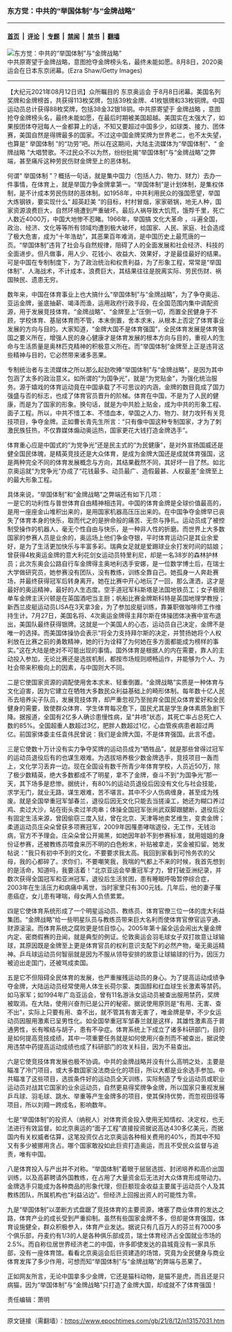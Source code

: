 ### 东方觉：中共的“举国体制”与“金牌战略”

---

#### [首页](../../../..?n13157031) &nbsp;|&nbsp; [评论](../../../../../epoch-comment?n13157031) &nbsp;|&nbsp; [专题](../../../../../epoch-special?n13157031) &nbsp;|&nbsp; [禁闻](../../../../../epoch-news?n13157031) &nbsp;|&nbsp; [禁书](../../../../../books?n13157031) &nbsp;|&nbsp; [翻墙](https://github.com/gfw-breaker/nogfw/blob/master/README.md?n13157031)


<div><img alt="东方觉：中共的“举国体制”与“金牌战略”" class="attachment-djy_600_400 size-djy_600_400 wp-post-image" src="https://i.epochtimes.com/assets/uploads/2021/08/id13157059-GettyImages-1333024286-.jpeg"/>
<div class="caption">
 中共原寄望于金牌战略，意图抢夺金牌榜头名，最终未能如愿。8月8日，2020奥运会在日本东京闭幕。(Ezra Shaw/Getty Images)
</div></div><hr/><div class="post_content" id="artbody" itemprop="articleBody">
 <!-- article content begin -->
 <p>
  【大纪元2021年08月12日讯】众所瞩目的
  <ok href="https://www.epochtimes.com/gb/tag/%E4%B8%9C%E4%BA%AC%E5%A5%A5%E8%BF%90%E4%BC%9A.html">
   东京奥运会
  </ok>
  于8月8日闭幕。美国名列奖牌和金牌榜首，共获得113枚奖牌，包括39枚金牌、41枚银牌和33枚铜牌。中国运动员总计获得88枚奖牌，包括38金32银18铜。中共原寄望于
  <ok href="https://www.epochtimes.com/gb/tag/%E9%87%91%E7%89%8C%E6%88%98%E7%95%A5.html">
   金牌战略
  </ok>
  ，意图抢夺金牌榜头名，最终未能如愿，在最后时期被美国超越。美国实在太强大了，如果按团体夺冠每人一金都算上的话，不知又要超过中国多少，如球类、接力、团体赛，美国自然是得牌最多的国家。不过这中国金牌奖牌为世界老二，也不太失望，也算是“
  <ok href="https://www.epochtimes.com/gb/tag/%E4%B8%BE%E5%9B%BD%E4%BD%93%E5%88%B6.html">
   举国体制
  </ok>
  ”的“功劳”吧。所以在这期间，大陆主流媒体为“举国体制”、“
  <ok href="https://www.epochtimes.com/gb/tag/%E9%87%91%E7%89%8C%E6%88%98%E7%95%A5.html">
   金牌战略
  </ok>
  ”大唱赞歌。不过民众不以为然，纷纷批揭“举国体制”与“金牌战略”之弊端，甚至痛斥这种劳民伤财金牌至上的恶体制。
 </p>
 <p>
  何谓“
  <ok href="https://www.epochtimes.com/gb/tag/%E4%B8%BE%E5%9B%BD%E4%BD%93%E5%88%B6.html">
   举国体制
  </ok>
  ”？概括一句话，就是集中国力（包括人力、物力、财力）去办一件事情，在体育上，就是举国力争金牌拿第一。“举国体制”是计划体制，是集权体制，是不计成本劳民伤财的恶体制。如1958年，中共利用民众的强国愿望，举国大炼钢铁，要实现什么“
  <ok href="https://www.epochtimes.com/gb/tag/%E8%B6%85%E8%8B%B1%E8%B5%B6%E7%BE%8E.html">
   超英赶美
  </ok>
  ”的目标，村村冒烟，家家砸锅，地无人种，国家资源浪费巨大，自然环境遭到严重破坏。最后人祸导致大饥荒，饿殍千里，死亡人数近4000万，中国大地惨不忍睹。1966年，举国搞
  <ok href="https://www.epochtimes.com/gb/tag/%E6%96%87%E5%8C%96%E5%A4%A7%E9%9D%A9%E5%91%BD.html">
   文化大革命
  </ok>
  ，斗遍全国，政治、经济、文化等等所有领域均遭到极大破坏，给国家、人民、家庭、社会造成了极大危害，成为“十年浩劫”，其恶果百年难消，是中国历史上最荒唐的一页。“举国体制”违背了社会与自然规律，阻碍了人的全面发展和社会经济、科技的全面进步。但凡做事，用人少、花钱小、收益大、效果好，才是最佳最好的结果。可是中国在专制制度下，为了政治统治和权贵利益，为了形象工程，常常是“举国体制”、人海战术，不计成本，浪费巨大，其结果往往是脱离实际、劳民伤财、祸国殃民、遗患无穷。
 </p>
 <p>
  数年来，中国在体育事业上也大搞什么“举国体制”与“金牌战略”，为了争夺奥运、亚运金牌，釜底抽薪、竭泽而渔，运用政府行政手段，在全国范围内集中调配资源，用于发展竞技体育。“金牌战略”、“金牌至上”压倒一切，而置全民健身于不顾，学校体育、基层体育而不管，本末倒置，舍本求末，从根本上否定了体育事业发展的方向与目的。大家知道，“金牌大国不是体育强国”，全民体育发展是体育强国之要义所在，增强人民的身心健康才是体育发展的根本方向与目的，重视人的生命与生活质量是奥林匹克精神的积极意义所在。而“举国体制”金牌至上正是违背这些精神与目的，它必然带来诸多恶果。
 </p>
 <p>
  专制统治者与主流媒体之所以那么起劲吹捧“举国体制”与“金牌战略”，是因为其中包涵了太多的政治意义。如所谓的“为国争光”，就是“为党贴金”，为强化统治服务。源于嬉戏的体育运动竟在中国承载了不可思议的内涵，金牌的数目竟成了国力强盛与否的标志，也成了体育官员晋升的阶梯。体育在中国，不是为了人民的健康，而是为了国家的形象。换句话，就是为中共脸上贴金，成为中共的形象工程、面子工程。所以，中共不惜工本、不惜血本，举国之人力、物力、财力攻歼有关竞技项目，争夺金牌。正如曹长青先生所言：“只有像中国这种专制国家，才为了刺激民族狂热，不仅靠媒体煽动奥运热，国家更花大钱打造金牌选手”。
 </p>
 <p>
  体育重心应是中国式的“为党争光”还是民主式的“为民健康”，是对外宣扬国威还是健全国民体魄，是精英竞技还是大众体育，是成为金牌大国还是成就体育强国，这是两种完全不同的体育发展概念与方向，其结果截然不同，其好坏一目了然。如北京奥运就“为党争光”办成了“花钱最多、动员最广、造假最甚、人权最差”金牌至上的最大形象工程。
 </p>
 <p>
  具体来说，“举国体制”和“金牌战略”之弊端还有如下几项：
  <br/>
  一是它的功利性与普世体育自由精神相违背。中国的体育金牌是全球价值最高的，是用一座座金山堆积出来的，是用国家机器高压压出来的。在中国争夺金牌早已丧失了体育本身的快乐，取而代之的是拚命般的痛苦、无奈与挣扎。运动员成了被控制受操作的机器人，毫无个性自由与快乐，是一种非人性的折磨。而世界上大多数国家的参赛人员是业余的，奥运场上他们争金夺银，平时体育运动只是其业余爱好，是为了生活更加快乐与丰富多彩。瑞典女足就是爱踢球业余打发时间的姑娘；曾获得4枚奥运金牌的意大利花剑女运动员特里利尼，却是一名38岁的森林护林员；此次东奥会公路自行车金牌得主奥地利选手安娜，是一位数学博士后，在瑞士大学做研究员，她参赛没有团队，没有教练，训练全靠自己。她孤身一人奔赴赛场，并最终获得冠军后转身离开。她在比赛中开心地玩了一回，那么潇洒，这才是最好的奥运精神，最好的人生态度。空手道冠军科斯塔是法国地铁员工；女子极限单车金牌主沃兴顿是在英国酒吧当主厨；帆船比赛金牌斯科特是英国地理学教授；新西兰皮艇运动员LISA在3天拿3金，为了参加皮艇训练，靠兼职做咖啡师工作维持生计。7月27日，美国名将、4次奥运金牌得主拜尔斯在体操团体决赛中宣布退出，美国队最终获得银牌。这就是一个美国人的心态，运动员自己决定，金牌不是唯一的选择。而美国体操协会表示“将全力支持拜尔斯的决定，并赞扬她将个人权利放在比赛之前的勇敢精神，她的行为诠释了为何她在多方面都能成为榜样的事实。”这在大陆是绝对不可能出现的事情。国外体育是根据人的内在需要，靠人的主动投入参加，无论比赛还是选拔机制，都按市场规则顺畅运作，并能够为个人、为社会带来积极向上的因素，与中国则大不同。
 </p>
 <p>
  二是它使国家资源的调配使用舍本求末、轻重倒置。“金牌战略”实质是一种体育与文化迫害，因为它建立在牺牲大多数民众利益基础上的畸形体制。每年数十亿人民币去培养尖子队员，发展竞技体育，却严重忽视乃至抛弃全国民众体育爱好和全民健身的需要，致使群众体育、学生体育每况愈下，国民尤其是学生身体素质急剧下降。据报道，全国有2亿多人确诊患慢性病，呈“井喷”状态，其死亡率占总死亡人数的85%。全国超重人数超过3亿，肥胖人数超过1亿，心血管疾病患者超过两亿。前国家体委主任袁伟民曾说：我们是金牌大国，不是体育强国。此言不虚。
 </p>
 <p>
  三是它使数十万计没有实力争夺奖牌的运动员成为“牺牲品”，就是那些曾得过冠军的运动员退役后有的也谋生艰难。为选拔培养极少数金牌选手，竞技项目一轰而上，文化学习丢弃一边。现在全国设有数千所青少年体育学校，人员近50万，除了极少数精英，绝大多数都成不了明星，拿不了金牌，奋斗不到“为国争光”那一天，其下场多是悲惨。据统计，有80%的运动员退役后因没有文化与社会技能，求学无门，就业无路，谋生艰难，苦不堪言。其中不少人伤病缠身，甚至成为残废。就是全国举重冠军邹春兰，退役后因无文化只能去当搓澡工，她还为糊口养过鸡、卖过大沙，站在街头卖过羊肉串；体操全国冠军张尚武双脚跟腱断，退役后没有固定生活来源，曾因偷窃三度入狱，曾在北京、天津等地卖艺维生，变卖金牌；柔道运动员庄朵朵曾获多项赛冠军，2009年因罹患哮喘退役，无工作，无钱治病，官方不予理会。庄朵朵曾公开揭黑，如她因年龄不到参赛标准，就用姐姐的身份证参赛，还被教练员喂食来历不明的白色粉末，补贴被拿走，奖金被扣留。她发帖说：“我只有初中不到的文化，不要要求我太高。我回到家看到可怜务农的父母，我的心都碎了。求你们，不要嘲笑我，我喘的气都上不来的时候，我首先想到的是活命，知道吗，我要活着！”北京亚运会举重冠军才力，曾打破亚洲纪录，并数次获得全国冠军和亚洲冠军，退役后生活贫困，患有睡眠呼吸暂停综合症，2003年在生活压力和病痛中离世，当时家里只有300元钱。几年后，他的妻子罹患癌症，女儿患有哮喘，母女两人负债累累。
 </p>
 <p>
  四是它使体育系统形成了一个明星运动员、教练员、体育官僚三位一体的庞大利益集团。“金牌战略”给一些明星队员与教练员带来巨大名利而使体育官僚官运亨通、财源滚滚。而体育系统之腐败更是怵目惊心。2005年第十届全运会闹出大量金牌内定、密商假赛的丑闻，就是典型的例证。伦敦奥运会羽毛球女子双打故意让球输球，其原因既是金牌至上更是体育官员的权利意识支配下的必然产物，毫无奥运精神。乒乓球运动员何智丽就是因为不服从领导安排的故意让球输球的行为，因压力被迫出走国门，还被骂成卖国。
 </p>
 <p>
  五是它不但阻碍全民体育的发展，也严重摧残运动员的身心。为了提高运动成绩争夺金牌，大陆运动员经常使用人体生长荷尔蒙、类固醇和红血球生长激素等禁药。如马家军；如1994年广岛亚运会，曾有11名游泳女运动员被查出服用禁药，奖牌被取消。在大陆，使用兴奋剂已是公开的秘密。据说使用原则是“有用、无害、查不出”，实际上只要有用、查不出，就不管其有害无害了，唯金牌是举，不少女运动员因服用激素已呈男性化。如全国举重冠军邹春兰就是这样，其雄性激素高于普通男性，长有喉结与胡子，患有不孕症。体育系统上下成立了诸多科研部门，目的是如何提高竞技成绩，其中一项重要任务就是如何使用兴奋剂而不被查出，据说使用违禁中药提高运动成绩也成了科研部门的攻关科目，因为不易查出。
 </p>
 <p>
  六是它使竞技体育发展也极不协调。中共的金牌战略并没有什么高明之处，主要是瞄准了冷门项目，或大多数国家没法商业化的项目，所以大都是业余选手参加。中共瞄准了这些项目，选拔条件好的运动员全天训练，实际制造了专业运动员或职业运动员对战其它国家的业余运动员，自然更易得奖牌争金牌，所以国家只重视发展乒乓球、羽毛球、跳水、举重等产生金牌多的项目，使其保持优势，而忽视田径等项目，所以刘翔一跨成名，影响数年。
 </p>
 <p>
  七是“举国体制”的投资人（纳税人）对体育资金投入使用无知情权、决定权，也无法进行有效监督。如北京奥运的“面子工程”直接投资据说高达430多亿美元，而据国内有关权威者估算，这笔投资仅占北京奥运各种相关费用的40%，而其中不知又有多少被挪用贪占。哪个国家敢投如此巨资打造奥运，而且不受民众监督与追责，唯有中国。
 </p>
 <p>
  八是体育投入与产出并不对称。“举国体制”着眼于层层选拔、封闭培养和高价出国训练，以及高薪聘请外国教练，在占用了大量资金后无法对大众体育形成带动力。金牌选手只能成为各种商品的形象代理，但巨额现金收益主要属于运动员个人及其教练团队，所属机构也“利益沾边”。但经济上回报出资人的可能性为零。
 </p>
 <p>
  九是“举国体制”以垄断方式盘踞了竞技体育的主要资源，堵塞了商业体育的发达之路，体育产业的成长受到严重抑制。虽然有些国家金牌不多，但却是体育强国，体育设施健全，群众积极参入，体育产业发达。据说只有几百万人的芬兰有7000多个俱乐部，丹麦约有1/3的人是各种俱乐部成员，瑞士体育经济占全国就业市场的2.5%。而自称位居世界经济老二的中国，许多即使发达的县城竟没有一家具乐部，没有一座体育馆。看看北京奥运会后巨资建造的场馆，究竟为全民健身与商业体育发挥了多少作用，可想而知“举国体制”与“金牌战略”的弊端与恶果了。
 </p>
 <p>
  正如网友所言，无论中国拿多少金牌，它还是猫科动物，是猫不是虎，而且还是只病猫，因为“举国体制”与“金牌战略”只打造了金牌大国，却成就不了体育强国！
 </p>
 <p>
  责任编辑：萧明
 </p>
 <!-- article content end -->
 <div id="below_article_ad">
 </div>
</div>


---

原文链接（需翻墙）：https://www.epochtimes.com/gb/21/8/12/n13157031.htm